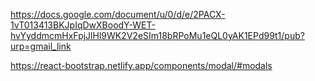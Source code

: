 https://docs.google.com/document/u/0/d/e/2PACX-1vT013413BKJpIqDwXBoodY-WET-hvYyddmcmHxFpjJlHl9WK2V2eSIm18bRPoMu1eQL0yAK1EPd99t1/pub?urp=gmail_link

https://react-bootstrap.netlify.app/components/modal/#modals
